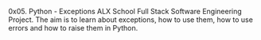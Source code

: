 0x05. Python - Exceptions
ALX School Full Stack Software Engineering Project. The aim is to learn about exceptions, how to use them, how to use errors and how to raise them in Python.